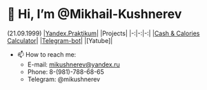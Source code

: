 # 👋 Hi, I’m @Mikhail-Kushnerev
(21.09.1999)
|[Yandex.Praktikum](https://practicum.yandex.ru/trainer/python-developer-plus/lesson/91c0af5b-d616-47e9-81ba-01ed0d62910c/)| |Projects|
|-:|-:|-:|
|[Cash & Calories Calculator](https://github.com/Mikhail-Kushnerev/Calculator-of-Money-and-Calories)| |[Telegram-bot](https://github.com/Mikhail-Kushnerev/Pizza-bot)|
|[Yatube]|
- 📫 How to reach me:
  - E-mail: mikushnerev@yandex.ru
  - Phone: 8-(981)-788-68-65
  - Telegram: @mikushnerev
<!---
Mikhail-Kushnerev/Mikhail-Kushnerev is a ✨ special ✨ repository because its `README.md` (this file) appears on your GitHub profile.
You can click the Preview link to take a look at your changes.
--->
